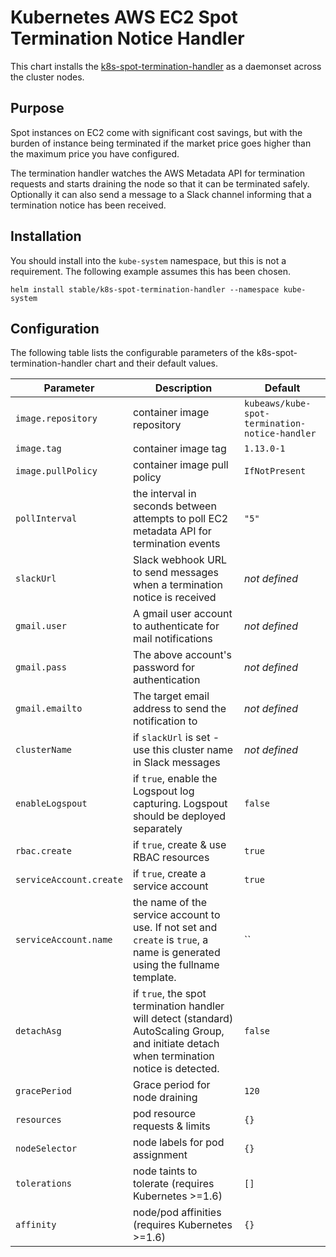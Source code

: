 # Kubernetes AWS EC2 Spot Termination Notice Handler

This chart installs the [k8s-spot-termination-handler](https://github.com/kube-aws/kube-spot-termination-notice-handler)
as a daemonset across the cluster nodes.

## Purpose

Spot instances on EC2 come with significant cost savings, but with the burden of instance being terminated if
the market price goes higher than the maximum price you have configured.

The termination handler watches the AWS Metadata API for termination requests and starts draining the node
so that it can be terminated safely. Optionally it can also send a message to a Slack channel informing that
a termination notice has been received.

## Installation

You should install into the `kube-system` namespace, but this is not a requirement. The following example assumes this has been chosen.

```
helm install stable/k8s-spot-termination-handler --namespace kube-system
```

## Configuration

The following table lists the configurable parameters of the k8s-spot-termination-handler chart and their default values.

Parameter | Description | Default
--- | --- | ---
`image.repository` | container image repository | `kubeaws/kube-spot-termination-notice-handler`
`image.tag` | container image tag | `1.13.0-1`
`image.pullPolicy` | container image pull policy | `IfNotPresent`
`pollInterval` | the interval in seconds between attempts to poll EC2 metadata API for termination events | `"5"`
`slackUrl` | Slack webhook URL to send messages when a termination notice is received | _not defined_
`gmail.user` | A gmail user account to authenticate for mail notifications | _not defined_
`gmail.pass` | The above account's password for authentication | _not defined_
`gmail.emailto` | The target email address to send the notification to | _not defined_
`clusterName` | if `slackUrl` is set - use this cluster name in Slack messages | _not defined_
`enableLogspout` | if `true`, enable the Logspout log capturing. Logspout should be deployed separately | `false`
`rbac.create` | if `true`, create & use RBAC resources | `true`
`serviceAccount.create` | if `true`, create a service account | `true`
`serviceAccount.name` | the name of the service account to use. If not set and `create` is `true`, a name is generated using the fullname template. | ``
`detachAsg` | if `true`, the spot termination handler will detect (standard) AutoScaling Group, and initiate detach when termination notice is detected. | `false`
`gracePeriod` | Grace period for node draining | `120`
`resources` | pod resource requests & limits | `{}`
`nodeSelector` | node labels for pod assignment | `{}`
`tolerations` | node taints to tolerate (requires Kubernetes >=1.6) | `[]`
`affinity` | node/pod affinities (requires Kubernetes >=1.6) | `{}`
